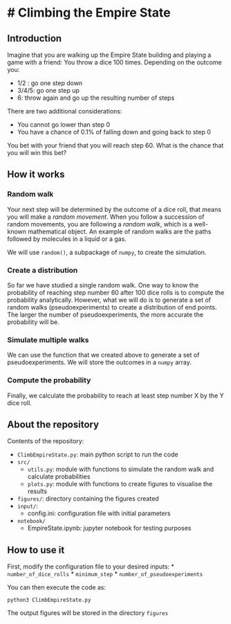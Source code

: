 # # Climbing the Empire State

## Introduction

Imagine that you are walking up the Empire State building and playing a game with a friend: You throw a dice 100 times. Depending on the outcome you:

* 1/2 : go one step down
* 3/4/5: go one step up
* 6: throw again and go up the resulting number of steps

There are two additional considerations:
* You cannot go lower than step 0
* You have a chance of 0.1% of falling down and going back to step 0

You bet with your friend that you will reach step 60. What is the chance that you will win this bet?

## How it works
### Random walk

Your next step will be determined by the outcome of a dice roll, that means you will make a *random movement*. When you follow a succession of random movements, you are following a *random walk*, which is a well-known mathematical object. An example of random walks are the paths followed by molecules in a liquid or a gas.

We will use `random()`, a subpackage of `numpy`, to create the simulation. 

### Create a distribution

So far we have studied a single random walk. One way to know the probability of reaching step number 60 after 100 dice rolls is to compute the probability analytically. However, what we will do is to generate a set of random walks (pseudoexperiments) to create a distribution of end points. The larger the number of pseudoexperiments, the more accurate the probability will be. 

### Simulate multiple walks

We can use the function that we created above to generate a set of pseudoexperiments. We will store the outcomes in a `numpy` array.

### Compute the probability

Finally, we calculate the probability to reach at least step number X by the Y dice roll.

## About the repository
Contents of the repository:
* <code>ClimbEmpireState.py</code>: main python script to run the code
* <code>src/</code>
  * <code>utils.py</code>: module with functions to simulate the random walk and calculate probabilities
  * <code>plots.py</code>: module with functions to create figures to visualise the results
* <code>figures/</code>: directory containing the figures created 
* <code>input/</code>: 
  * config.ini: configuration file with initial parameters
* <code>notebook/</code>
  * EmpireState.ipynb: jupyter notebook for testing purposes

## How to use it
First, modify the configuration file to your desired inputs:
    * `number_of_dice_rolls` 
    * `minimum_step`
    * `number_of_pseudoexperiments`
    
You can then execute the code as:

`python3 ClimbEmpireState.py`

The output figures will be stored in the directory `figures`
